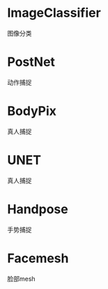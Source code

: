 # ImageClassifier

图像分类

# PostNet

动作捕捉

# BodyPix

真人捕捉

# UNET

真人捕捉

# Handpose

手势捕捉

# Facemesh

脸部mesh